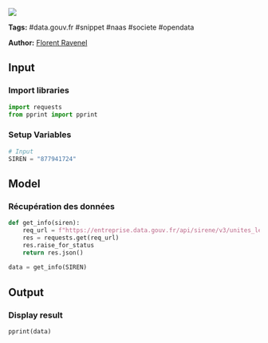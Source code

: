 <a href="https://app.naas.ai/user-redirect/naas/downloader?url=https://raw.githubusercontent.com/jupyter-naas/awesome-notebooks/master/Data.gouv.fr/Data.gouv.fr_R%C3%A9cup%C3%A9ration_donn%C3%A9es_l%C3%A9gales_entreprise.ipynb" target="_parent"><img src="https://naasai-public.s3.eu-west-3.amazonaws.com/open_in_naas.svg"/></a>

**Tags:** #data.gouv.fr #snippet #naas #societe #opendata

**Author:** [Florent Ravenel](https://www.linkedin.com/in/florent-ravenel/)

## Input

### Import libraries


```python
import requests
from pprint import pprint
```

### Setup Variables


```python
# Input
SIREN = "877941724"
```

## Model

### Récupération des données


```python
def get_info(siren):
    req_url = f"https://entreprise.data.gouv.fr/api/sirene/v3/unites_legales/{siren}"
    res = requests.get(req_url)
    res.raise_for_status
    return res.json()
    
data = get_info(SIREN)
```

## Output

### Display result


```python
pprint(data)
```
